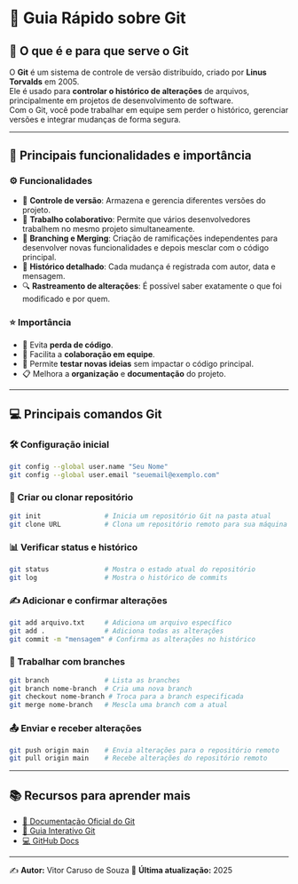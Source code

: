 # 📖 Guia Rápido sobre Git

## 📌 O que é e para que serve o Git
O **Git** é um sistema de controle de versão distribuído, criado por **Linus Torvalds** em 2005.  
Ele é usado para **controlar o histórico de alterações** de arquivos, principalmente em projetos de desenvolvimento de software.  
Com o Git, você pode trabalhar em equipe sem perder o histórico, gerenciar versões e integrar mudanças de forma segura.

---

## 🔹 Principais funcionalidades e importância

### ⚙️ Funcionalidades
- 📜 **Controle de versão**: Armazena e gerencia diferentes versões do projeto.
- 🤝 **Trabalho colaborativo**: Permite que vários desenvolvedores trabalhem no mesmo projeto simultaneamente.
- 🌿 **Branching e Merging**: Criação de ramificações independentes para desenvolver novas funcionalidades e depois mesclar com o código principal.
- 📂 **Histórico detalhado**: Cada mudança é registrada com autor, data e mensagem.
- 🔍 **Rastreamento de alterações**: É possível saber exatamente o que foi modificado e por quem.

### ⭐ Importância
- 🚫 Evita **perda de código**.
- 📡 Facilita a **colaboração em equipe**.
- 🧪 Permite **testar novas ideias** sem impactar o código principal.
- 📋 Melhora a **organização** e **documentação** do projeto.

---

## 💻 Principais comandos Git

### 🛠️ Configuração inicial
```bash
git config --global user.name "Seu Nome"
git config --global user.email "seuemail@exemplo.com"
```

### 📂 Criar ou clonar repositório
```bash
git init                # Inicia um repositório Git na pasta atual
git clone URL           # Clona um repositório remoto para sua máquina
```

### 📊 Verificar status e histórico
```bash
git status              # Mostra o estado atual do repositório
git log                 # Mostra o histórico de commits
```

### ✍️ Adicionar e confirmar alterações
```bash
git add arquivo.txt     # Adiciona um arquivo específico
git add .               # Adiciona todas as alterações
git commit -m "mensagem" # Confirma as alterações no histórico
```

### 🌿 Trabalhar com branches
```bash
git branch              # Lista as branches
git branch nome-branch  # Cria uma nova branch
git checkout nome-branch # Troca para a branch especificada
git merge nome-branch   # Mescla uma branch com a atual
```

### 📤 Enviar e receber alterações
```bash
git push origin main    # Envia alterações para o repositório remoto
git pull origin main    # Recebe alterações do repositório remoto
```

---

## 📚 Recursos para aprender mais
- [📘 Documentação Oficial do Git](https://git-scm.com/doc)
- [🧩 Guia Interativo Git](https://learngitbranching.js.org/)
- [💻 GitHub Docs](https://docs.github.com/)

---

✍️ **Autor:** Vitor Caruso de Souza
📅 **Última atualização:** 2025
